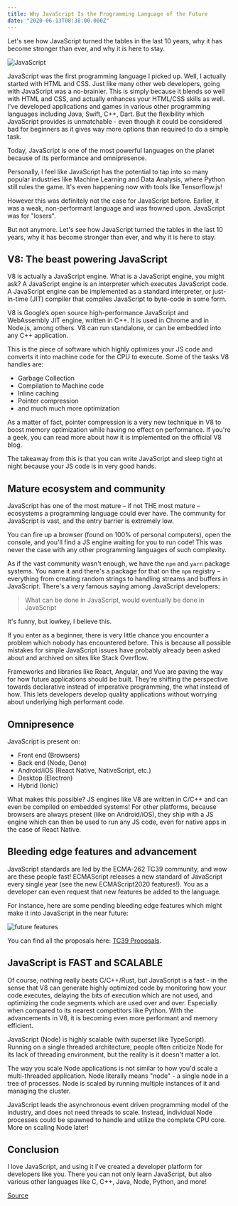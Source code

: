 ```yaml
---
title: Why JavaScript Is the Programming Language of the Future
date: "2020-06-13T08:38:00.000Z"
---
```


Let's see how JavaScript turned the tables in the last 10 years, why it has become stronger than ever, and why it is here to stay.

<!-- more -->

![JavaScript](https://www.freecodecamp.org/news/content/images/size/w2000/2020/04/jsposter.jpg)

JavaScript was the first programming language I picked up. Well, I actually started with HTML and CSS. Just like many other web developers, going with JavaScript was a no-brainier. This is simply because it blends so well with HTML and CSS, and actually enhances your HTML/CSS skills as well. I've developed applications and games in various other programming languages including Java, Swift, C++, Dart. But the flexibility which JavaScript provides is unmatchable - even though it could be considered bad for beginners as it gives way more options than required to do a simple task.

Today, JavaScript is one of the most powerful languages on the planet because of its performance and omnipresence.

Personally, I feel like JavaScript has the potential to tap into so many popular industries like Machine Learning and Data Analysis, where Python still rules the game. It's even happening now with tools like Tensorflow.js!

However this was definitely not the case for JavaScript before. Earlier, it was a weak, non-performant language and was frowned upon. JavaScript was for "losers".

But not anymore. Let's see how JavaScript turned the tables in the last 10 years, why it has become stronger than ever, and why it is here to stay.

## V8: The beast powering JavaScript
V8 is actually a JavaScript engine. What is a JavaScript engine, you might ask? A JavaScript engine is an interpreter which executes JavaScript code. A JavaScript engine can be implemented as a standard interpreter, or just-in-time (JIT) compiler that compiles JavaScript to byte-code in some form.

V8 is Google’s open source high-performance JavaScript and WebAssembly JIT engine, written in C++. It is used in Chrome and in Node.js, among others. V8 can run standalone, or can be embedded into any C++ application.

This is the piece of software which highly optimizes your JS code and converts it into machine code for the CPU to execute. Some of the tasks V8 handles are:

- Garbage Collection
- Compilation to Machine code
- Inline caching
- Pointer compression
- and much much more optimization

As a matter of fact, pointer compression is a very new technique in V8 to boost memory optimization while having no effect on performance. If you're a geek, you can read more about how it is implemented on the official V8 blog.

The takeaway from this is that you can write JavaScript and sleep tight at night because your JS code is in very good hands.

## Mature ecosystem and community
JavaScript has one of the most mature – if not THE most mature – ecosystems a programming language could ever have. The community for JavaScript is vast, and the entry barrier is extremely low.

You can fire up a browser (found on 100% of personal computers), open the console, and you'll find a JS engine waiting for you to run code! This was never the case with any other programming languages of such complexity.

As if the vast community wasn't enough, we have the ``npm`` and ``yarn`` package systems. You name it and there's a package for that on the ``npm`` registry – everything from creating random strings to handling streams and buffers in JavaScript. There's a very famous saying among JavaScript developers:

> What can be done in JavaScript, would eventually be done in JavaScript

It's funny, but lowkey, I believe this.

If you enter as a beginner, there is very little chance you encounter a problem which nobody has encountered before. This is because all possible mistakes for simple JavaScript issues have probably already been asked about and archived on sites like Stack Overflow.

Frameworks and libraries like React, Angular, and Vue are paving the way for how future applications should be built. They're shifting the perspective towards declarative instead of imperative programming, the what instead of how. This lets developers develop quality applications without worrying about underlying high performant code.

## Omnipresence
JavaScript is present on:

- Front end (Browsers)
- Back end (Node, Deno)
- Android/iOS (React Native, NativeScript, etc.)
- Desktop (Electron)
- Hybrid (Ionic)

What makes this possible? JS engines like V8 are written in C/C++ and can even be compiled on embedded systems! For other platforms, because browsers are always present (like on Android/iOS), they ship with a JS engine which can then be used to run any JS code, even for native apps in the case of React Native.

## Bleeding edge features and advancement
JavaScript standards are led by the ECMA-262 TC39 community, and wow are these people fast! ECMAScript releases a new standard of JavaScript every single year (see the new ECMAScript2020 features!). You as a developer can even request that new features be added to the language.

For instance, here are some pending bleeding edge features which might make it into JavaScript in the near future:

![future features](https://www.freecodecamp.org/news/content/images/2020/04/Screenshot-2020-04-04-at-10.03.59-PM.png)

You can find all the proposals here: [TC39 Proposals](https://github.com/tc39/proposals).

## JavaScript is FAST and SCALABLE
Of course, nothing really beats C/C++/Rust, but JavaScript is a fast - in the sense that V8 can generate highly optimized code by monitoring how your code executes, delaying the bits of execution which are not used, and optimizing the code segments which are used over and over. Especially when compared to its nearest competitors like Python. With the advancements in V8, it is becoming even more performant and memory efficient.

JavaScript (Node) is highly scalable (with superset like TypeScript). Running on a single threaded architecture, people often criticize Node for its lack of threading environment, but the reality is it doesn't matter a lot.

The way you scale Node applications is not similar to how you'd scale a multi-threaded application. Node literally means "node" - a single node in a tree of processes. Node is scaled by running multiple instances of it and managing the cluster.

JavaScript leads the asynchronous event driven programming model of the industry, and does not need threads to scale. Instead, individual Node processes could be spawned to handle and utilize the complete CPU core. More on scaling Node later!

## Conclusion
I love JavaScript, and using it I've created a developer platform for developers like you. There you can not only learn JavaScript, but also various other languages like C, C++, Java, Node, Python, and more!

[Source](https://www.freecodecamp.org/news/future-of-javascript/)